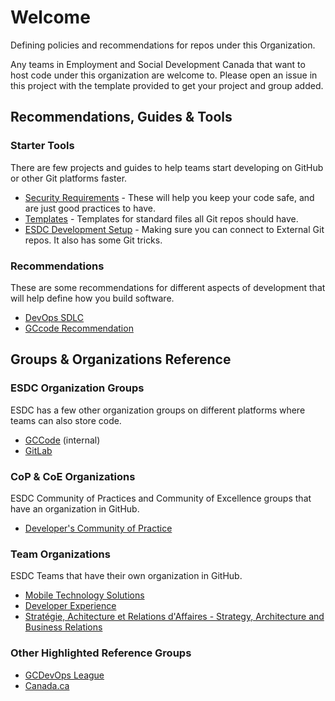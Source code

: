 # Welcome

Defining policies and recommendations for repos under this Organization.

Any teams in Employment and Social Development Canada that want to host code under this organization are welcome to. Please open an issue in this project with the template provided to get your project and group added.

## Recommendations, Guides & Tools

### Starter Tools

There are few projects and guides to help teams start developing on GitHub or other Git platforms faster.

* [Security Requirements](/Guides/Security.md) - These will help you keep your code safe, and are just good practices to have.
* [Templates](https://github.com/esdc-edsc/template-gabarit) - Templates for standard files all Git repos should have.
* [ESDC Development Setup](https://github.com/esdc-edsc/esdc-development-setup) - Making sure you can connect to External Git repos. It also has some Git tricks.

### Recommendations

These are some recommendations for different aspects of development that will help define how you build software.

* [DevOps SDLC](Recommendations/DevOps_SDLC.md)
* [GCcode Recommendation](Recommendations/GCcode.md)

## Groups & Organizations Reference

### ESDC Organization Groups

ESDC has a few other organization groups on different platforms where teams can also store code.

* [GCCode](https://gccode.ssc-spc.gc.ca/iitb-dgiit) (internal)
* [GitLab](https://gitlab.com/esdc-edsc)

### CoP & CoE Organizations

ESDC Community of Practices and Community of Excellence groups that have an organization in GitHub.

* [Developer's Community of Practice](https://github.com/esdc-devcop)

### Team Organizations

ESDC Teams that have their own organization in GitHub.

* [Mobile Technology Solutions](https://github.com/MTS-STM)
* [Developer Experience](https://github.com/esdc-devx)
* [Stratégie, Achitecture et Relations d'Affaires - Strategy, Architecture and Business Relations](https://github.com/sara-sabr)

### Other Highlighted Reference Groups

* [GCDevOps League](https://github.com/gcdevops)
* [Canada.ca](https://github.com/canada-ca/)
